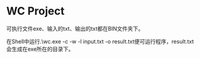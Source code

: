 # WC Project
可执行文件exe、输入的txt、输出的txt都在BIN文件夹下。

在Shell中运行.\wc.exe -c -w -l input.txt -o result.txt便可运行程序，result.txt会生成在exe所在的目录下。
